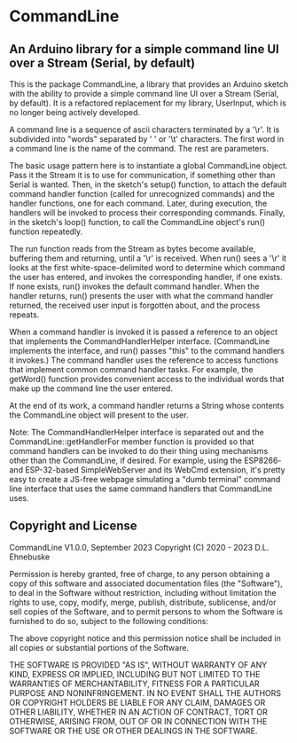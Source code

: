 # CommandLine

## An Arduino library for a simple command line UI over a Stream (Serial, by default)

This is the package CommandLine, a library that provides an Arduino sketch with the ability to provide a simple command line UI over a Stream (Serial, by default). It is a refactored replacement for my library, UserInput, which is no longer being actively developed.

A command line is a sequence of ascii characters terminated by a '\r'. It is subdivided into "words" separated by ' ' or '\t' characters. The first word in a command line is the name of the command. The rest are parameters.

The basic usage pattern here is to instantiate a global CommandLine object. Pass it the Stream it is to use for communication, if something other than Serial is wanted. Then, in the sketch's setup() function, to attach the default command handler function (called for unrecognized commands) and the handler functions, one for each command. Later, during execution, the handlers will be invoked to process their corresponding commands. Finally, in the sketch's loop() function, to call the CommandLine object's run() function repeatedly. 

The run function reads from the Stream as bytes become available, buffering them and returning, until a '\r' is received. When run() sees a '\r' it looks at the first white-space-delimited word to determine which command the user has entered, and invokes the corresponding handler, if one exists. If none exists, run() invokes the default command handler. When the handler returns, run() presents the user with what the command handler returned, the received user input is forgotten about, and the process repeats.

When a command handler is invoked it is passed a reference to an object that implements the CommandHandlerHelper interface. (CommandLine implements the interface, and run() passes "this" to the command handlers it invokes.) The command handler uses the reference to access functions that implement common command handler tasks. For example, the getWord() function provides convenient access to the individual words that make up the command line the user entered. 

At the end of its work, a command handler returns a String whose contents the CommandLine object will present to the user.

Note: The CommandHandlerHelper interface is separated out and the CommandLine::getHandlerFor member function is provided so that command handlers can be invoked to do their thing using mechanisms other than the CommandLine, if desired. For example, using the ESP8266- and ESP-32-based SimpleWebServer and its WebCmd extension, it's pretty easy to create a JS-free webpage simulating a "dumb terminal" command line interface that uses the same command handlers that CommandLine uses. 

## Copyright and License

CommandLine V1.0.0, September 2023
Copyright (C) 2020 - 2023 D.L. Ehnebuske

Permission is hereby granted, free of charge, to any person obtaining a copy of this software and associated documentation files (the "Software"), to deal in the Software without restriction, including without limitation the rights to use, copy, modify, merge, publish, distribute, sublicense, and/or sell copies of the Software, and to permit persons to whom the Software is furnished to do so, subject to the following conditions:


The above copyright notice and this permission notice shall be included in all copies or substantial portions of the Software.

THE SOFTWARE IS PROVIDED "AS IS", WITHOUT WARRANTY OF ANY KIND, EXPRESS OR IMPLIED, INCLUDING BUT NOT LIMITED TO THE WARRANTIES OF MERCHANTABILITY, FITNESS FOR A PARTICULAR PURPOSE AND NONINFRINGEMENT. IN NO EVENT SHALL THE AUTHORS OR COPYRIGHT HOLDERS BE LIABLE FOR ANY CLAIM, DAMAGES OR OTHER LIABILITY, WHETHER IN AN ACTION OF CONTRACT, TORT OR OTHERWISE, ARISING FROM, OUT OF OR IN CONNECTION WITH THE SOFTWARE OR THE USE OR OTHER DEALINGS IN THE SOFTWARE. 
